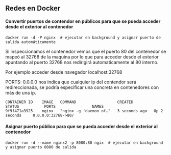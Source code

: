 ## Redes en Docker  

#### Convertir puertos de contendor en públicos para que se pueda acceder desde el exterior al contenedor  
```
docker run -d -P nginx  # ejecutar en background y asignar puerto de salida automáticamente
```
Si inspeccionamos el contenedor vemos que el puerto 80 del contenedor se mapeó al 32768 de la maquina por lo que para acceder desde el  exterior apuntando al puerto 32768 nos redirigirá automaticamente al 80 interno. 

Por ejemplo acceder desde navegador localhost:32768  

PORTS: 0.0.0.0 nos indica que cualquier ip del contendor será redireccionada, se podría especificar una concreta en contenedores con más de una ip.  
```
CONTAINER ID    IMAGE   COMMAND                  CREATED         STATUS           PORTS                NAMES  
9f9f471a3925    nginx   "nginx -g 'daemon of…"   3 seconds ago   Up 2 seconds     0.0.0.0:32768->80/  
```
#### Asignar puerto público para que se pueda acceder desde el exterior al contenedor  
```
docker run -d --name nginx2 -p 8080:80 ngix  # ejecutar en background y asignar puerto 8080 de salida
```
